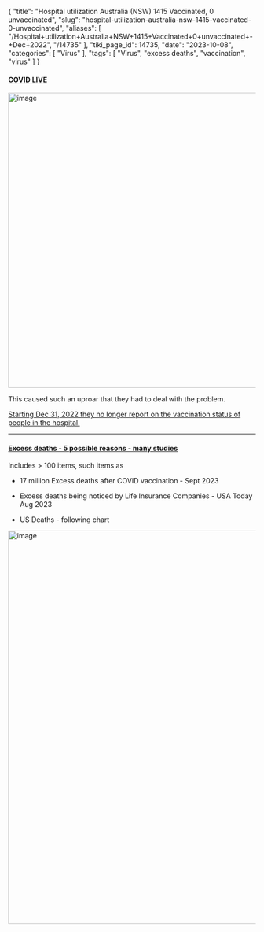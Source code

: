 {
    "title": "Hospital utilization Australia (NSW) 1415 Vaccinated, 0 unvaccinated",
    "slug": "hospital-utilization-australia-nsw-1415-vaccinated-0-unvaccinated",
    "aliases": [
        "/Hospital+utilization+Australia+NSW+1415+Vaccinated+0+unvaccinated+-+Dec+2022",
        "/14735"
    ],
    "tiki_page_id": 14735,
    "date": "2023-10-08",
    "categories": [
        "Virus"
    ],
    "tags": [
        "Virus",
        "excess deaths",
        "vaccination",
        "virus"
    ]
}


#### [COVID LIVE](https://covidlive.com.au/report/vaccination-status/nsw)

<img src="https://d378j1rmrlek7x.cloudfront.net/attachments/jpeg/nsw-dec-2022.jpg" alt="image" width="600">

This caused such an uproar that they had to deal with the problem.

[Starting Dec 31, 2022 they no longer report on the vaccination status of people in the hospital.](https://phillipaltman.substack.com/p/turning-a-blind-eye?utm_source=post-email-title&publication_id=1301027&post_id=137786797&utm_campaign=email-post-title&isFreemail=true&r=ofo3r&utm_medium=email)

---

#### [Excess deaths - 5 possible reasons - many studies](/posts/excess-deaths-5-possible-reasons-many-studies)

Includes > 100 items, such items as

* 17 million Excess deaths after COVID vaccination - Sept 2023

* Excess deaths being noticed by Life Insurance Companies - USA Today Aug 2023

* US Deaths - following chart

<img src="https://d378j1rmrlek7x.cloudfront.net/attachments/jpeg/deaths-25-34.jpg" alt="image" width="800">